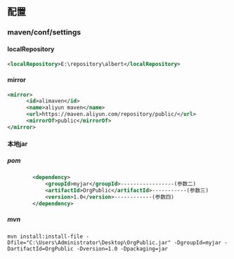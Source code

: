 ## 配置

### maven/conf/settings

#### localRepository

```xml
<localRepository>E:\repository\albert</localRepository>
```

#### mirror

```xml
<mirror>
      <id>alimaven</id>
      <name>aliyun maven</name>
      <url>https://maven.aliyun.com/repository/public/</url>
      <mirrorOf>public</mirrorOf>       
</mirror>
```
#### 本地jar
##### pom
```xml
        <dependency>
            <groupId>myjar</groupId>-----------------(参数二)
            <artifactId>OrgPublic</artifactId>-----------(参数三)
            <version>1.0</version>------------(参数四)
        </dependency>
```
##### mvn
```shell
mvn install:install-file -Dfile="C:\Users\Administrator\Desktop\OrgPublic.jar" -DgroupId=myjar -DartifactId=OrgPublic -Dversion=1.0 -Dpackaging=jar
```
